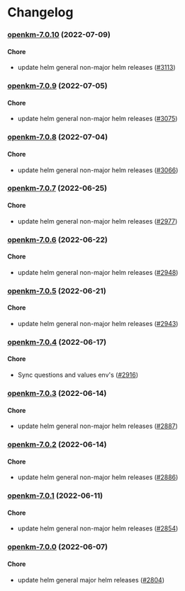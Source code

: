 # Changelog<br>


<a name="openkm-7.0.10"></a>
### [openkm-7.0.10](https://github.com/truecharts/apps/compare/openkm-7.0.9...openkm-7.0.10) (2022-07-09)

#### Chore

* update helm general non-major helm releases ([#3113](https://github.com/truecharts/apps/issues/3113))



<a name="openkm-7.0.9"></a>
### [openkm-7.0.9](https://github.com/truecharts/apps/compare/openkm-7.0.8...openkm-7.0.9) (2022-07-05)

#### Chore

* update helm general non-major helm releases ([#3075](https://github.com/truecharts/apps/issues/3075))



<a name="openkm-7.0.8"></a>
### [openkm-7.0.8](https://github.com/truecharts/apps/compare/openkm-7.0.7...openkm-7.0.8) (2022-07-04)

#### Chore

* update helm general non-major helm releases ([#3066](https://github.com/truecharts/apps/issues/3066))



<a name="openkm-7.0.7"></a>
### [openkm-7.0.7](https://github.com/truecharts/apps/compare/openkm-7.0.6...openkm-7.0.7) (2022-06-25)

#### Chore

* update helm general non-major helm releases ([#2977](https://github.com/truecharts/apps/issues/2977))



<a name="openkm-7.0.6"></a>
### [openkm-7.0.6](https://github.com/truecharts/apps/compare/openkm-7.0.5...openkm-7.0.6) (2022-06-22)

#### Chore

* update helm general non-major helm releases ([#2948](https://github.com/truecharts/apps/issues/2948))



<a name="openkm-7.0.5"></a>
### [openkm-7.0.5](https://github.com/truecharts/apps/compare/openkm-7.0.4...openkm-7.0.5) (2022-06-21)

#### Chore

* update helm general non-major helm releases ([#2943](https://github.com/truecharts/apps/issues/2943))



<a name="openkm-7.0.4"></a>
### [openkm-7.0.4](https://github.com/truecharts/apps/compare/openkm-7.0.3...openkm-7.0.4) (2022-06-17)

#### Chore

* Sync questions and values env's ([#2916](https://github.com/truecharts/apps/issues/2916))



<a name="openkm-7.0.3"></a>
### [openkm-7.0.3](https://github.com/truecharts/apps/compare/openkm-7.0.2...openkm-7.0.3) (2022-06-14)

#### Chore

* update helm general non-major helm releases ([#2887](https://github.com/truecharts/apps/issues/2887))



<a name="openkm-7.0.2"></a>
### [openkm-7.0.2](https://github.com/truecharts/apps/compare/openkm-7.0.1...openkm-7.0.2) (2022-06-14)

#### Chore

* update helm general non-major helm releases ([#2886](https://github.com/truecharts/apps/issues/2886))



<a name="openkm-7.0.1"></a>
### [openkm-7.0.1](https://github.com/truecharts/apps/compare/openkm-7.0.0...openkm-7.0.1) (2022-06-11)

#### Chore

* update helm general non-major helm releases ([#2854](https://github.com/truecharts/apps/issues/2854))



<a name="openkm-7.0.0"></a>
### [openkm-7.0.0](https://github.com/truecharts/apps/compare/openkm-6.0.1...openkm-7.0.0) (2022-06-07)

#### Chore

* update helm general major helm releases ([#2804](https://github.com/truecharts/apps/issues/2804))
